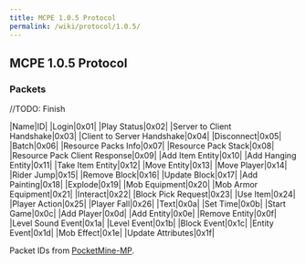 ```yaml
---
title: MCPE 1.0.5 Protocol
permalink: /wiki/protocol/1.0.5/
---
```

## MCPE 1.0.5 Protocol  
  
  
### Packets
//TODO: Finish  

|Name|ID|
|Login|0x01|
|Play Status|0x02|
|Server to Client Handshake|0x03|
|Client to Server Handshake|0x04|
|Disconnect|0x05|
|Batch|0x06|
|Resource Packs Info|0x07|
|Resource Pack Stack|0x08|
|Resource Pack Client Response|0x09|
|Add Item Entity|0x10|
|Add Hanging Entity|0x11|
|Take Item Entity|0x12|
|Move Entity|0x13|
|Move Player|0x14|
|Rider Jump|0x15|
|Remove Block|0x16|
|Update Block|0x17|
|Add Painting|0x18|
|Explode|0x19|
|Mob Equipment|0x20|
|Mob Armor Equipment|0x21|
|Interact|0x22|
|Block Pick Request|0x23|
|Use Item|0x24|
|Player Action|0x25|
|Player Fall|0x26|
|Text|0x0a|
|Set Time|0x0b|
|Start Game|0x0c|
|Add Player|0x0d|
|Add Entity|0x0e|
|Remove Entity|0x0f|
|Level Sound Event|0x1a|
|Level Event|0x1b|
|Block Event|0x1c|
|Entity Event|0x1d|
|Mob Effect|0x1e|
|Update Attributes|0x1f|
  
  
Packet IDs from [PocketMine-MP](https://github.com/pmmp/PocketMine-MP).

